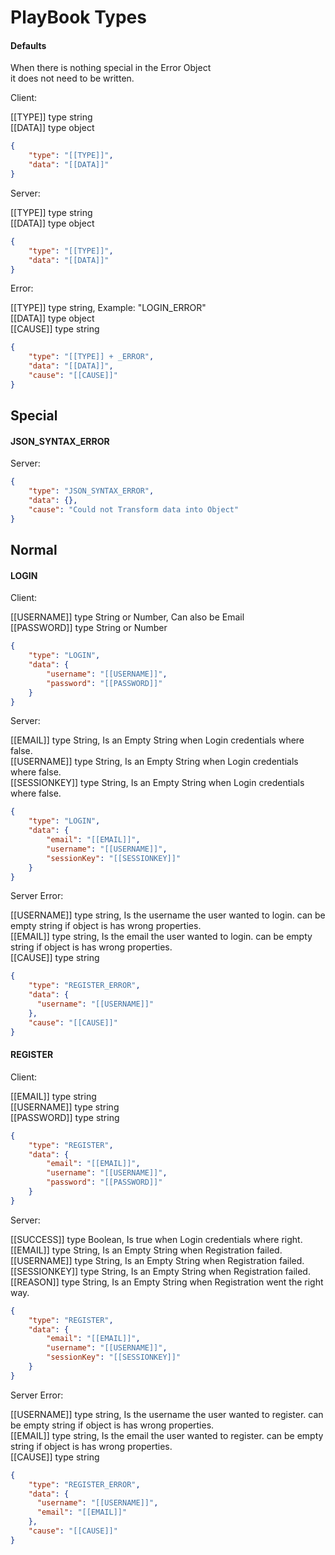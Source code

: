 # PlayBook Types

#### Defaults
When there is nothing special in the Error Object  
it does not need to be written.  

Client:  
  
[[TYPE]] type string  
[[DATA]] type object

```JSON
{   
    "type": "[[TYPE]]",  
    "data": "[[DATA]]"  
}
```

Server:  

[[TYPE]] type string  
[[DATA]] type object  

```JSON
{   
    "type": "[[TYPE]]",  
    "data": "[[DATA]]"
}
```

Error:  

[[TYPE]] type string, Example: "LOGIN_ERROR"  
[[DATA]] type object   
[[CAUSE]] type string   

```JSON
{   
    "type": "[[TYPE]] + _ERROR",
    "data": "[[DATA]]",
    "cause": "[[CAUSE]]"
}
```

## Special

#### JSON_SYNTAX_ERROR

Server:  
  
```JSON
{   
    "type": "JSON_SYNTAX_ERROR",
    "data": {},
    "cause": "Could not Transform data into Object"
}
```

## Normal   

#### LOGIN
Client:  

[[USERNAME]] type String or Number, Can also be Email   
[[PASSWORD]] type String or Number  
  
```JSON
{   
    "type": "LOGIN",  
    "data": {  
        "username": "[[USERNAME]]",  
        "password": "[[PASSWORD]]"  
    }  
}
```

Server:  

[[EMAIL]] type String, Is an Empty String when Login credentials where false.  
[[USERNAME]] type String, Is an Empty String when Login credentials where false.  
[[SESSIONKEY]] type String, Is an Empty String when Login credentials where false.  
  
```JSON
{   
    "type": "LOGIN",  
    "data": {  
        "email": "[[EMAIL]]",
        "username": "[[USERNAME]]",
        "sessionKey": "[[SESSIONKEY]]"
    }  
}
```

Server Error:  
  
[[USERNAME]] type string, Is the username the user wanted to login. can be empty string if object is has wrong properties.   
[[EMAIL]] type string, Is the email the user wanted to login. can be empty string if object is has wrong properties.  
[[CAUSE]] type string   

```JSON
{   
    "type": "REGISTER_ERROR",
    "data": {
      "username": "[[USERNAME]]"
    },
    "cause": "[[CAUSE]]"
}
```

#### REGISTER  
  
Client:  

[[EMAIL]] type string  
[[USERNAME]] type string  
[[PASSWORD]] type string  
  
```JSON
{   
    "type": "REGISTER",  
    "data": {
        "email": "[[EMAIL]]",
        "username": "[[USERNAME]]",
        "password": "[[PASSWORD]]"  
    }  
}
```

Server:  
  
[[SUCCESS]] type Boolean, Is true when Login credentials where right.    
[[EMAIL]] type String, Is an Empty String when Registration failed.  
[[USERNAME]] type String, Is an Empty String when Registration failed.  
[[SESSIONKEY]] type String, Is an Empty String when Registration failed.  
[[REASON]] type String, Is an Empty String when Registration went the right way.  

```JSON
{   
    "type": "REGISTER",  
    "data": {  
        "email": "[[EMAIL]]",
        "username": "[[USERNAME]]",
        "sessionKey": "[[SESSIONKEY]]"
    }  
}
```  

Server Error:  
  
[[USERNAME]] type string, Is the username the user wanted to register. can be empty string if object is has wrong properties.  
[[EMAIL]] type string, Is the email the user wanted to register. can be empty string if object is has wrong properties.  
[[CAUSE]] type string   
  
```JSON
{   
    "type": "REGISTER_ERROR",
    "data": {
      "username": "[[USERNAME]]",
      "email": "[[EMAIL]]"
    },
    "cause": "[[CAUSE]]"
}
```